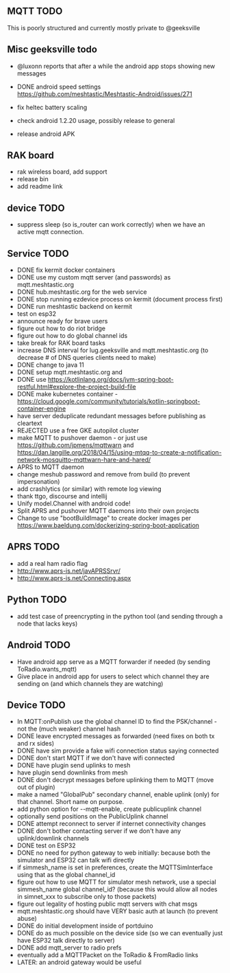 ## MQTT TODO 

This is poorly structured and currently mostly private to @geeksville

## Misc geeksville todo

* @luxonn reports that after a while the android app stops showing new messages
* DONE android speed settings https://github.com/meshtastic/Meshtastic-Android/issues/271
* fix heltec battery scaling
  
* check android 1.2.20 usage, possibly release to general  
* release android APK  
  
## RAK board

* rak wireless board, add support
* release bin
* add readme link

## device TODO

* suppress sleep (so is_router can work correctly) when we have an active mqtt connection.

## Service TODO

* DONE fix kermit docker containers
* DONE use my custom mqtt server (and passwords) as mqtt.meshtastic.org
* DONE hub.meshtastic.org for the web service  
* DONE stop running ezdevice process on kermit (document process first)
* DONE run meshtastic backend on kermit
* test on esp32  
* announce ready for brave users
* figure out how to do riot bridge
* figure out how to do global channel ids
* take break for RAK board tasks  
* increase DNS interval for lug.geeksville and mqtt.meshtastic.org (to decrease # of DNS queries clients need to make)  
* DONE change to java 11
* DONE setup mqtt.meshtastic.org and 
* DONE use https://kotlinlang.org/docs/jvm-spring-boot-restful.html#explore-the-project-build-file 
* DONE make kubernetes container - https://cloud.google.com/community/tutorials/kotlin-springboot-container-engine
* have server deduplicate redundant messages before publishing as cleartext
* REJECTED use a free GKE autopilot cluster  
* make MQTT to pushover daemon - or just use https://github.com/jpmens/mqttwarn and https://dan.langille.org/2018/04/15/using-mtqq-to-create-a-notification-network-mosquitto-mqttwarn-hare-and-hared/
* APRS to MQTT daemon
* change meshub password and remove from build (to prevent impersonation)  
* add crashlytics (or similar) with remote log viewing
* thank ttgo, discourse and intellij  
* Unify model.Channel with android code!
* Split APRS and pushover MQTT daemons into their own projects
* Change to use "bootBuildImage" to create docker images per https://www.baeldung.com/dockerizing-spring-boot-application

## APRS TODO

* add a real ham radio flag
* http://www.aprs-is.net/javAPRSSrvr/
* http://www.aprs-is.net/Connecting.aspx

## Python TODO

* add test case of preencrypting in the python tool (and sending through a node that lacks keys)

## Android TODO

* Have android app serve as a MQTT forwarder if needed (by sending ToRadio.wants_mqtt)
* Give place in android app for users to select which channel they are sending on (and which channels they are watching)

## Device TODO

* In MQTT:onPublish use the global channel ID to find the PSK/channel - not the (much weaker) channel hash
* DONE leave encrypted messages as forwarded (need fixes on both tx and rx sides)
* DONE have sim provide a fake wifi connection status saying connected
* DONE don't start MQTT if we don't have wifi connected
* DONE have plugin send uplinks to mesh
* have plugin send downlinks from mesh
* DONE don't decrypt messages before uplinking them to MQTT (move out of plugin)
* make a named "GlobalPub" secondary channel, enable uplink (only) for that channel.  Short name on purpose.
* add python option for --mqtt-enable, create publicuplink channel   
* optionally send positions on the PublicUplink channel
* DONE attempt reconnect to server if internet connectivity changes
* DONE don't bother contacting server if we don't have any uplink/downlink channels
* DONE test on ESP32
* DONE no need for python gateway to web initially: because both the simulator and ESP32 can talk wifi directly
* if simmesh_name is set in preferences, create the MQTTSimInterface using that as the global channel_id
* figure out how to use MQTT for simulator mesh network, use a special simmesh_name global channel_id? (because this would allow all nodes in simnet_xxx to subscribe only to those packets)
* figure out legality of hosting public mqtt servers with chat msgs
* mqtt.meshtastic.org should have VERY basic auth at launch (to prevent abuse)  
* DONE do initial development inside of portduino
* DONE do as much possible on the device side (so we can eventually just have ESP32 talk directly to server)
* DONE add mqtt_server to radio prefs
* eventually add a MQTTPacket on the ToRadio & FromRadio links
* LATER: an android gateway would be useful
